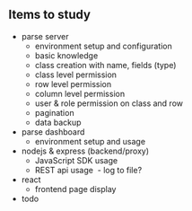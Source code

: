 ## Items to study
- parse server
  - environment setup and configuration
  - basic knowledge
  - class creation with name, fields (type)
  - class level permission
  - row level permission
  - column level permission
  - user & role permission on class and row
  - pagination
  - data backup
- parse dashboard
  - environment setup and usage
- nodejs & express (backend/proxy)  
  - JavaScript SDK usage
  - REST api usage
  - log to file?
- react
  - frontend page display
- todo
